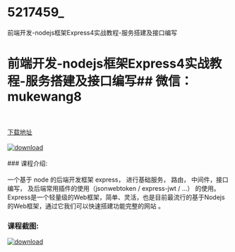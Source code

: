 # 5217459_
前端开发-nodejs框架Express4实战教程-服务搭建及接口编写
# 前端开发-nodejs框架Express4实战教程-服务搭建及接口编写## 微信：mukewang8
<br/></br>[下载地址](http://www.36tz.cn/article/5217459 "下载地址")
<br/></br>[![download](http://36tz.cn/muke_img/2021_01_1-22.png "下载地址")](http://www.36tz.cn/article/5217459 "下载地址")
<br/></br>### 课程介绍:<br/></br>一个基于 node 的后端开发框架 express， 进行基础服务， 路由， 中间件，接口编写， 及后端常用插件的使用（jsonwebtoken / express-jwt / ...） 的使用。
Express是一个轻量级的Web框架，简单、灵活，也是目前最流行的基于Nodejs的Web框架，通过它我们可以快速搭建功能完整的网站 。

### 课程截图:
[![download](http://36tz.cn/muke_img/2021_01_2-26.png "下载地址")](http://www.36tz.cn/article/5217459 "下载地址")
